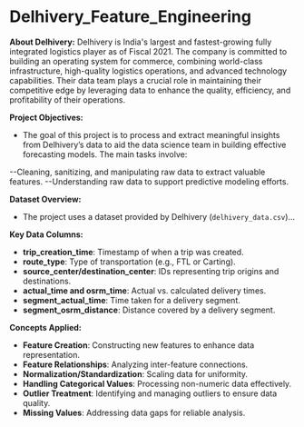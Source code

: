 # Delhivery_Feature_Engineering

**About Delhivery:**
Delhivery is India's largest and fastest-growing fully integrated logistics player as of Fiscal 2021. The company is committed to building an operating system for commerce, combining world-class infrastructure, high-quality logistics operations, and advanced technology capabilities. Their data team plays a crucial role in maintaining their competitive edge by leveraging data to enhance the quality, efficiency, and profitability of their operations.

**Project Objectives:**
- The goal of this project is to process and extract meaningful insights from Delhivery’s data to aid the data science team in building effective forecasting models. The main tasks involve:

--Cleaning, sanitizing, and manipulating raw data to extract valuable features.
--Understanding raw data to support predictive modeling efforts.

**Dataset Overview:**
- The project uses a dataset provided by Delhivery (`delhivery_data.csv`)...

**Key Data Columns:**
- **trip_creation_time**: Timestamp of when a trip was created.
- **route_type**: Type of transportation (e.g., FTL or Carting).
- **source_center/destination_center**: IDs representing trip origins and destinations.
- **actual_time and osrm_time**: Actual vs. calculated delivery times.
- **segment_actual_time**: Time taken for a delivery segment.
- **segment_osrm_distance**: Distance covered by a delivery segment.

**Concepts Applied:**
- **Feature Creation**: Constructing new features to enhance data representation.
- **Feature Relationships**: Analyzing inter-feature connections.
- **Normalization/Standardization**: Scaling data for uniformity.
- **Handling Categorical Values**: Processing non-numeric data effectively.
- **Outlier Treatment**: Identifying and managing outliers to ensure data quality.
- **Missing Values**: Addressing data gaps for reliable analysis.
